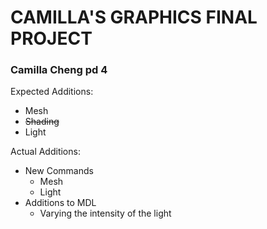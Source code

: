# CAMILLA'S GRAPHICS FINAL PROJECT
### Camilla Cheng pd 4

Expected Additions:
- Mesh
- ~~Shading~~
- Light

Actual Additions:
- New Commands
  - Mesh
  - Light
- Additions to MDL
  - Varying the intensity of the light
